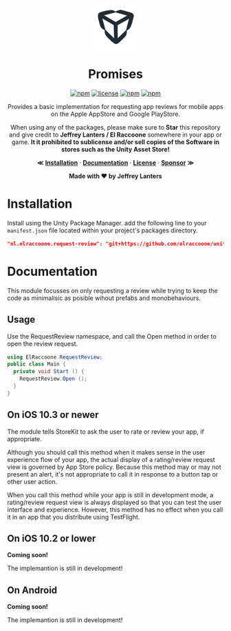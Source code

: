 <div align="center">

<img src="https://raw.githubusercontent.com/elraccoone/unity-promises/master/.github/WIKI/logo.jpg" height="100px"></br>

# Promises

[![npm](https://img.shields.io/badge/upm-1.0.1-232c37.svg?style=for-the-badge)]()
[![license](https://img.shields.io/badge/license-Custom-%23ecc531.svg?style=for-the-badge)](./LICENSE.md)
[![npm](https://img.shields.io/badge/sponsor-donate-E12C9A.svg?style=for-the-badge)](https://paypal.me/jeffreylanters)
[![npm](https://img.shields.io/github/stars/elraccoone/unity-promises.svg?style=for-the-badge)]()

Provides a basic implementation for requesting app reviews for mobile apps on the Apple AppStore and Google PlayStore.

When using any of the packages, please make sure to **Star** this repository and give credit to **Jeffrey Lanters / El Raccoone** somewhere in your app or game. **It it prohibited to sublicense and/or sell copies of the Software in stores such as the Unity Asset Store!**

**&Lt;**
[**Installation**](#installation) &middot;
[**Documentation**](#documentation) &middot;
[**License**](./LICENSE.md) &middot;
[**Sponsor**](https://paypal.me/jeffreylanters)
**&Gt;**

**Made with &hearts; by Jeffrey Lanters**

</div>

# Installation

Install using the Unity Package Manager. add the following line to your `manifest.json` file located within your project's packages directory.

```json
"nl.elraccoone.request-review": "git+https://github.com/elraccoone/unity-request-review"
```

# Documentation

This module focusses on only requesting a review while trying to keep the code as minimalisic as posible wihout prefabs and monobehaviours.

## Usage

Use the RequestReview namespace, and call the Open method in order to open the review request.

```cs
using ElRaccoone.RequestReview;
public class Main {
  private void Start () {
    RequestReview.Open ();
  }
}
```

## On iOS 10.3 or newer

The module tells StoreKit to ask the user to rate or review your app, if appropriate.

Although you should call this method when it makes sense in the user experience flow of your app, the actual display of a rating/review request view is governed by App Store policy. Because this method may or may not present an alert, it's not appropriate to call it in response to a button tap or other user action.

When you call this method while your app is still in development mode, a rating/review request view is always displayed so that you can test the user interface and experience. However, this method has no effect when you call it in an app that you distribute using TestFlight.

## On iOS 10.2 or lower

**Coming soon!**

The implemantion is still in development!

## On Android

**Coming soon!**

The implemantion is still in development!
